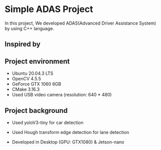 # Simple ADAS Project
In this project, We developed ADAS(Advanced Driver Assistance System) by using C++ language.

## Inspired by


## Project environment
- Ubuntu 20.04.3 LTS
- OpenCV 4.5.5
- GeForce GTX 1060 6GB
- CMake 3.16.3
- Used USB video camera (resolution: 640 * 480)

## Project background


- Used yoloV3-tiny for car detection
- Used Hough transform edge detection for lane detection

- Developed in Desktop (GPU: GTX1080) & Jetson-nano
